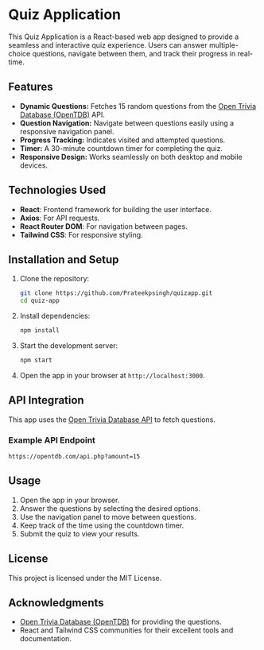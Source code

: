 # Quiz Application

This Quiz Application is a React-based web app designed to provide a seamless and interactive quiz experience. Users can answer multiple-choice questions, navigate between them, and track their progress in real-time.

## Features

- **Dynamic Questions:** Fetches 15 random questions from the [Open Trivia Database (OpenTDB)](https://opentdb.com/) API.
- **Question Navigation:** Navigate between questions easily using a responsive navigation panel.
- **Progress Tracking:** Indicates visited and attempted questions.
- **Timer:** A 30-minute countdown timer for completing the quiz.
- **Responsive Design:** Works seamlessly on both desktop and mobile devices.

## Technologies Used

- **React**: Frontend framework for building the user interface.
- **Axios**: For API requests.
- **React Router DOM**: For navigation between pages.
- **Tailwind CSS**: For responsive styling.

## Installation and Setup

1. Clone the repository:
   ```bash
   git clone https://github.com/Prateekpsingh/quizapp.git
   cd quiz-app
   ```

2. Install dependencies:
   ```bash
   npm install
   ```

3. Start the development server:
   ```bash
   npm start
   ```

4. Open the app in your browser at `http://localhost:3000`.


## API Integration

This app uses the [Open Trivia Database API](https://opentdb.com/api_config.php) to fetch questions.

### Example API Endpoint
```
https://opentdb.com/api.php?amount=15
```


## Usage

1. Open the app in your browser.
2. Answer the questions by selecting the desired options.
3. Use the navigation panel to move between questions.
4. Keep track of the time using the countdown timer.
5. Submit the quiz to view your results.



## License

This project is licensed under the MIT License.

## Acknowledgments

- [Open Trivia Database (OpenTDB)](https://opentdb.com/) for providing the questions.
- React and Tailwind CSS communities for their excellent tools and documentation.
